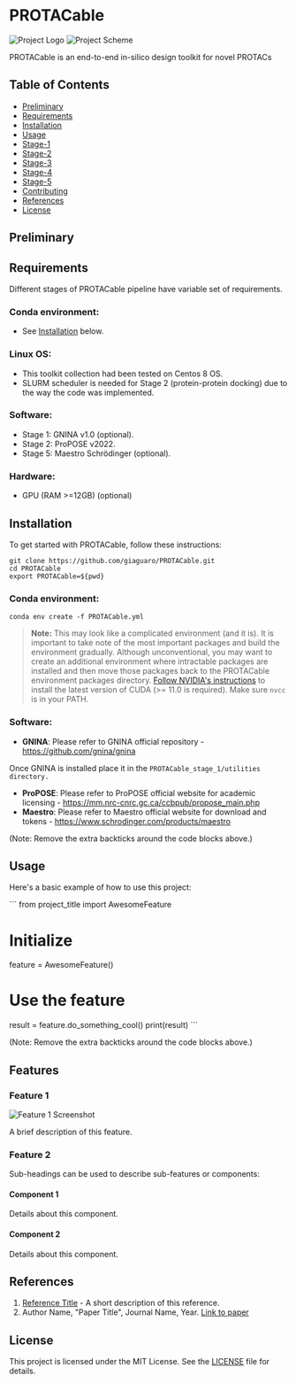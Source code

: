 # PROTACable
![Project Logo](./assets/logo/project-logo.png)
![Project Scheme](./assets/logo/project-scheme.png)

PROTACable is an end-to-end in-silico design toolkit for novel PROTACs

## Table of Contents

- [Preliminary](#preliminary)
- [Requirements](#requirements)
- [Installation](#installation)
- [Usage](#usage)
- [Stage-1](#stage-1)
- [Stage-2](#stage-2)
- [Stage-3](#stage-3)
- [Stage-4](#stage-4)
- [Stage-5](#stage-5)
- [Contributing](#contributing)
- [References](#references)
- [License](#license)

## Preliminary

## Requirements

Different stages of PROTACable pipeline have variable set of requirements.
### Conda environment:
* See [Installation](#installation) below.
### Linux OS:
* This toolkit collection had been tested on Centos 8 OS.
* SLURM scheduler is needed for Stage 2 (protein-protein docking) due to the way the code was implemented.
### Software:
* Stage 1: GNINA v1.0 (optional).
* Stage 2: ProPOSE v2022.
* Stage 5: Maestro Schrödinger (optional).
### Hardware:
* GPU (RAM >=12GB) (optional)


## Installation

To get started with PROTACable, follow these instructions:

```
git clone https://github.com/giaguaro/PROTACable.git 
cd PROTACable
export PROTACable=${pwd}
```

### Conda environment:

```
conda env create -f PROTACable.yml
```
> **Note:** This may look like a complicated environment (and it is). It is important to take note of the most important packages and build the environment gradually. Although unconventional, you may want to create an additional environment where intractable packages are installed and then move those packages back to the PROTACable environment packages directory.
> [Follow NVIDIA's instructions](https://docs.nvidia.com/cuda/cuda-installation-guide-linux/#axzz4TWipdwX1) to install the latest version of CUDA (>= 11.0 is required). Make sure `nvcc` is in your PATH.

### Software:

- **GNINA**: Please refer to GNINA official repository - https://github.com/gnina/gnina
  
Once GNINA is installed place it in the ```PROTACable_stage_1/utilities directory.```
 
- **ProPOSE**: Please refer to ProPOSE official website for academic licensing - https://mm.nrc-cnrc.gc.ca/ccbpub/propose_main.php
- **Maestro**: Please refer to Maestro official website for download and tokens - https://www.schrodinger.com/products/maestro


(Note: Remove the extra backticks around the code blocks above.)

## Usage

Here's a basic example of how to use this project:

\```
from project_title import AwesomeFeature

# Initialize
feature = AwesomeFeature()

# Use the feature
result = feature.do_something_cool()
print(result)
\```

(Note: Remove the extra backticks around the code blocks above.)

## Features

### Feature 1

![Feature 1 Screenshot](https://path-to-your-image/feature1.png)

A brief description of this feature.

### Feature 2

Sub-headings can be used to describe sub-features or components:

#### Component 1
Details about this component.

#### Component 2
Details about this component.

## References

1. [Reference Title](https://www.example.com) - A short description of this reference.
2. Author Name, "Paper Title", Journal Name, Year. [Link to paper](https://www.example-paper.com)

## License

This project is licensed under the MIT License. See the [LICENSE](./LICENSE) file for details.
